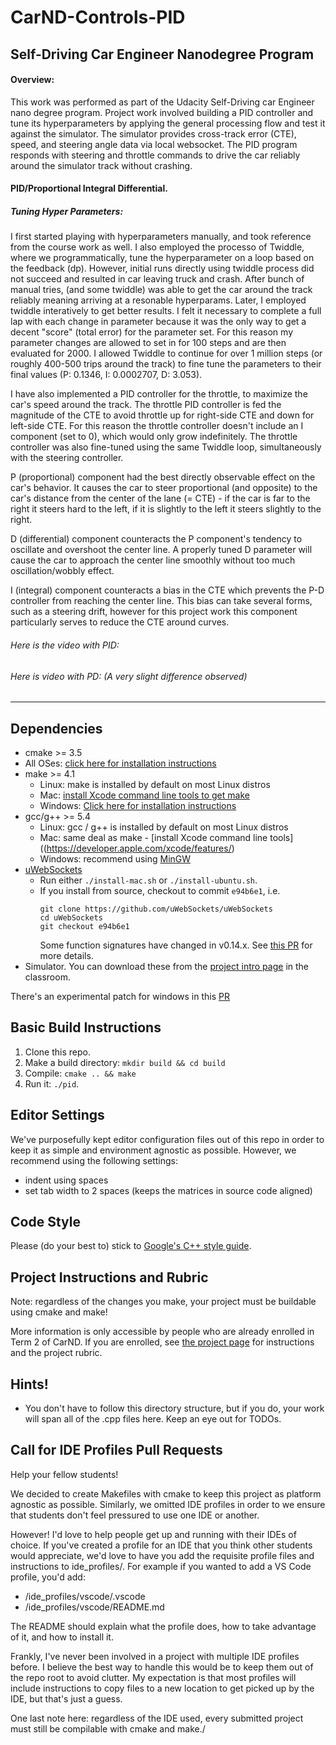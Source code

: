 # CarND-Controls-PID
Self-Driving Car Engineer Nanodegree Program
------
#### Overview:

This work was performed as part of the Udacity Self-Driving car Engineer nano degree program. Project work involved building a PID controller and tune its hyperparameters by applying the general processing flow and test it against the simulator. The simulator provides cross-track error (CTE), speed, and steering angle data via local websocket. The PID program responds with steering and throttle commands to drive the car reliably around the simulator track without crashing.

#### PID/Proportional Integral Differential.

##### Tuning Hyper Parameters:

I first started playing with hyperparameters manually, and took reference from the course work as well. I also employed the processo of Twiddle, where we programmatically, tune the hyperparameter on a loop based on the feedback (dp). However, initial runs directly using twiddle process did not succeed and resulted in car leaving truck and crash. After bunch of manual tries, (and some twiddle) was able to get the car around the track reliably meaning arriving at a resonable hyperparams. Later, I employed twiddle interatively to get better results. I felt it necessary to complete a full lap with each change in parameter because it was the only way to get a decent "score" (total error) for the parameter set. For this reason my parameter changes are allowed to set in for 100 steps and are then evaluated for 2000. I allowed Twiddle to continue for over 1 million steps (or roughly 400-500 trips around the track) to fine tune the parameters to their final values (P: 0.1346, I: 0.0002707, D: 3.053).

I  have also implemented a PID controller for the throttle, to maximize the car's speed around the track. The throttle PID controller is fed the magnitude of the CTE to avoid throttle up for right-side CTE and down for left-side CTE. For this reason the throttle controller doesn't include an I component (set to 0), which would only grow indefinitely. The throttle controller was also fine-tuned using the same Twiddle loop, simultaneously with the steering controller. 

P (proportional) component had the best directly observable effect on the car's behavior. It causes the car to steer proportional (and opposite) to the car's distance from the center of the lane (= CTE) - if the car is far to the right it steers hard to the left, if it is slightly to the left it steers slightly to the right.

D (differential) component counteracts the P component's tendency to oscillate and overshoot the center line. A properly tuned D parameter will cause the car to approach the center line smoothly without too much oscillation/wobbly effect.

I (integral) component counteracts a bias in the CTE which prevents the P-D controller from reaching the center line. This bias can take several forms, such as a steering drift, however for this project work this component particularly serves to reduce the CTE around curves.

###### Here is the video with PID:

###### Here is video with PD: (A very slight difference observed)


-------

## Dependencies

* cmake >= 3.5
 * All OSes: [click here for installation instructions](https://cmake.org/install/)
* make >= 4.1
  * Linux: make is installed by default on most Linux distros
  * Mac: [install Xcode command line tools to get make](https://developer.apple.com/xcode/features/)
  * Windows: [Click here for installation instructions](http://gnuwin32.sourceforge.net/packages/make.htm)
* gcc/g++ >= 5.4
  * Linux: gcc / g++ is installed by default on most Linux distros
  * Mac: same deal as make - [install Xcode command line tools]((https://developer.apple.com/xcode/features/)
  * Windows: recommend using [MinGW](http://www.mingw.org/)
* [uWebSockets](https://github.com/uWebSockets/uWebSockets)
  * Run either `./install-mac.sh` or `./install-ubuntu.sh`.
  * If you install from source, checkout to commit `e94b6e1`, i.e.
    ```
    git clone https://github.com/uWebSockets/uWebSockets 
    cd uWebSockets
    git checkout e94b6e1
    ```
    Some function signatures have changed in v0.14.x. See [this PR](https://github.com/udacity/CarND-MPC-Project/pull/3) for more details.
* Simulator. You can download these from the [project intro page](https://github.com/udacity/self-driving-car-sim/releases) in the classroom.

There's an experimental patch for windows in this [PR](https://github.com/udacity/CarND-PID-Control-Project/pull/3)

## Basic Build Instructions

1. Clone this repo.
2. Make a build directory: `mkdir build && cd build`
3. Compile: `cmake .. && make`
4. Run it: `./pid`. 

## Editor Settings

We've purposefully kept editor configuration files out of this repo in order to
keep it as simple and environment agnostic as possible. However, we recommend
using the following settings:

* indent using spaces
* set tab width to 2 spaces (keeps the matrices in source code aligned)

## Code Style

Please (do your best to) stick to [Google's C++ style guide](https://google.github.io/styleguide/cppguide.html).

## Project Instructions and Rubric

Note: regardless of the changes you make, your project must be buildable using
cmake and make!

More information is only accessible by people who are already enrolled in Term 2
of CarND. If you are enrolled, see [the project page](https://classroom.udacity.com/nanodegrees/nd013/parts/40f38239-66b6-46ec-ae68-03afd8a601c8/modules/f1820894-8322-4bb3-81aa-b26b3c6dcbaf/lessons/e8235395-22dd-4b87-88e0-d108c5e5bbf4/concepts/6a4d8d42-6a04-4aa6-b284-1697c0fd6562)
for instructions and the project rubric.

## Hints!

* You don't have to follow this directory structure, but if you do, your work
  will span all of the .cpp files here. Keep an eye out for TODOs.

## Call for IDE Profiles Pull Requests

Help your fellow students!

We decided to create Makefiles with cmake to keep this project as platform
agnostic as possible. Similarly, we omitted IDE profiles in order to we ensure
that students don't feel pressured to use one IDE or another.

However! I'd love to help people get up and running with their IDEs of choice.
If you've created a profile for an IDE that you think other students would
appreciate, we'd love to have you add the requisite profile files and
instructions to ide_profiles/. For example if you wanted to add a VS Code
profile, you'd add:

* /ide_profiles/vscode/.vscode
* /ide_profiles/vscode/README.md

The README should explain what the profile does, how to take advantage of it,
and how to install it.

Frankly, I've never been involved in a project with multiple IDE profiles
before. I believe the best way to handle this would be to keep them out of the
repo root to avoid clutter. My expectation is that most profiles will include
instructions to copy files to a new location to get picked up by the IDE, but
that's just a guess.

One last note here: regardless of the IDE used, every submitted project must
still be compilable with cmake and make./
